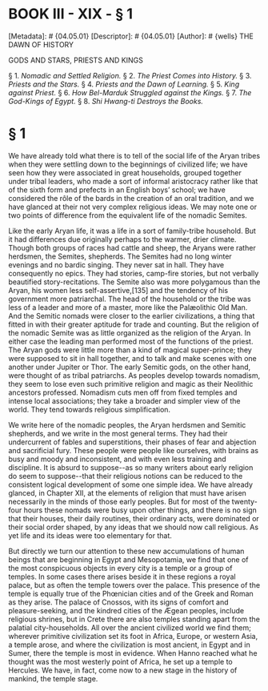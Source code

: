 # BOOK III - XIX - § 1
[Metadata]: # {04.05.01}
[Descriptor]: # {04.05.01}
[Author]: # {wells}
THE DAWN OF HISTORY

GODS AND STARS, PRIESTS AND KINGS

§ 1. _Nomadic and Settled Religion._ § 2. _The Priest Comes into
History._ § 3. _Priests and the Stars._ § 4. _Priests and the Dawn      of
Learning._ § 5. _King against Priest._ § 6. _How Bel-Marduk      Struggled
against the Kings._ § 7. _The God-Kings of Egypt._ § 8.      _Shi Hwang-ti
Destroys the Books._

# § 1
We have already told what there is to tell of the social life of the Aryan
tribes when they were settling down to the beginnings of civilized life; we
have seen how they were associated in great households, grouped together under
tribal leaders, who made a sort of informal aristocracy rather like that of the
sixth form and prefects in an English boys’ school; we have considered the rôle
of the bards in the creation of an oral tradition, and we have glanced at their
not very complex religious ideas. We may note one or two points of difference
from the equivalent life of the nomadic Semites.

Like the early Aryan life, it was a life in a sort of family-tribe household.
But it had differences due originally perhaps to the warmer, drier climate.
Though both groups of races had cattle and sheep, the Aryans were rather
herdsmen, the Semites, shepherds. The Semites had no long winter evenings and
no bardic singing. They never sat in hall. They have consequently no epics.
They had stories, camp-fire stories, but not verbally beautified
story-recitations. The Semite also was more polygamous than the Aryan, his
women less self-assertive,[135] and the tendency of his government more
patriarchal. The head of the household or the tribe was less of a leader and
more of a master, more like the Palæolithic Old Man. And the Semitic nomads
were closer to the earlier civilizations, a thing that fitted in with their
greater aptitude for trade and counting. But the religion of the nomadic Semite
was as little organized as the religion of the Aryan. In either case the
leading man performed most of the functions of the priest. The Aryan gods were
little more than a kind of magical super-prince; they were supposed to sit in
hall together, and to talk and make scenes with one another under Jupiter or
Thor. The early Semitic gods, on the other hand, were thought of as tribal
patriarchs. As peoples develop towards nomadism, they seem to lose even such
primitive religion and magic as their Neolithic ancestors professed. Nomadism
cuts men off from fixed temples and intense local associations; they take a
broader and simpler view of the world. They tend towards religious
simplification.

We write here of the nomadic peoples, the Aryan herdsmen and Semitic shepherds,
and we write in the most general terms. They had their undercurrent of fables
and superstitions, their phases of fear and abjection and sacrificial fury.
These people were people like ourselves, with brains as busy and moody and
inconsistent, and with even less training and discipline. It is absurd to
suppose--as so many writers about early religion do seem to suppose--that their
religious notions can be reduced to the consistent logical development of some
one simple idea. We have already glanced, in Chapter XII, at the elements of
religion that must have arisen necessarily in the minds of those early peoples.
But for most of the twenty-four hours these nomads were busy upon other things,
and there is no sign that their houses, their daily routines, their ordinary
acts, were dominated or their social order shaped, by any ideas that we should
now call religious. As yet life and its ideas were too elementary for that.

But directly we turn our attention to these new accumulations of human beings
that are beginning in Egypt and Mesopotamia, we find that one of the most
conspicuous objects in every city is a temple or a group of temples. In some
cases there arises beside it in these regions a royal palace, but as often the
temple towers over the palace. This presence of the temple is equally true of
the Phœnician cities and of the Greek and Roman as they arise. The palace of
Cnossos, with its signs of comfort and pleasure-seeking, and the kindred cities
of the Ægean peoples, include religious shrines, but in Crete there are also
temples standing apart from the palatial city-households. All over the ancient
civilized world we find them; wherever primitive civilization set its foot in
Africa, Europe, or western Asia, a temple arose, and where the civilization is
most ancient, in Egypt and in Sumer, there the temple is most in evidence. When
Hanno reached what he thought was the most westerly point of Africa, he set up
a temple to Hercules. We have, in fact, come now to a new stage in the history
of mankind, the temple stage.

